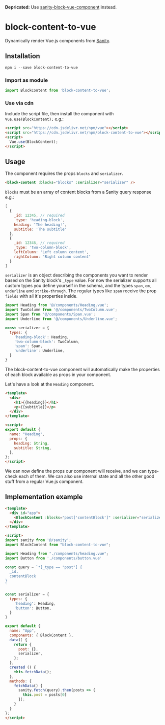 
**Depricated:** Use [sanity-block-vue-component](https://github.com/rdunk/sanity-blocks-vue-component) instead.


# block-content-to-vue

Dynamically render Vue.js components from [Sanity](https://www.sanity.io/).

## Installation

```js
npm i --save block-content-to-vue
```

### Import as module

```js
import BlockContent from 'block-content-to-vue';
```

### Use via cdn

Include the script file, then install the component with `Vue.use(BlockContent);` e.g.:

```html
<script src="https://cdn.jsdelivr.net/npm/vue"></script>
<script src="https://cdn.jsdelivr.net/npm/block-content-to-vue"></script>
<script>
  Vue.use(BlockContent);
</script>
```

## Usage

The component requires the props `blocks` and `serializer`.

```html
<block-content :blocks="blocks" :serializer="serializer" />
```

`blocks` must be an array of content blocks from a Sanity query response e.g.:

```js
[
  {
    _id: 12345, // required
    _type: 'heading-block',
    heading: 'The heading!',
    subtitle: 'The subtitle'
  },
  {
    _id: 12346, // required
    _type: 'two-column-block',
    leftColumn: 'Left column content',
    rightColumn: 'Right column content'
  }
]
```

`serializer` is an object describing the components you want to render based on the Sanity block's `_type` value.
For now the serializer supports all custom types you define yourself in the schema, and the types `span`, `em`, `underline` and `strike-through`.
The regular types like `span` receive the prop `fields` with all it's properties inside.

```js
import Heading from '@/components/Heading.vue';
import TwoColumn from '@/components/TwoColumn.vue';
import Span from '@/components/Span.vue';
import Underline from '@/components/Underline.vue';

const serializer = {
  types: {
    'heading-block': Heading,
    'two-column-block': TwoColumn,
    'span': Span,
    'underline': Underline,
  }
}
```


The block-content-to-vue component will automatically make the properties of each block available as props in your component.

Let's have a look at the `Heading` component.

```html
<template>
  <div>
    <h1>{{heading}}</h1>
    <p>{{subtitle}}</p>
  </div>
</template>

<script>
export default {
  name: "Heading",
  props: {
    heading: String,
    subtitle: String,
  },
};
</script>
```

We can now define the props our component will receive, and we can type-check each of them.
We can also use internal state and all the other good stuff from a regular Vue.js component.

## Implementation example

```html
<template>
  <div id="app">
    <BlockContent :blocks="post['contentBlock']" :serializer="serializer" />
  </div>
</template>

<script>
import sanity from '@/sanity';
import BlockContent from "block-content-to-vue";

import Heading from "./components/heading.vue";
import Button from './components/button.vue'

const query = `*[_type == "post"] {
  _id,
  contentBlock
}
`

const serializer = {
  types: {
    'heading': Heading,
    'button': Button,
  }
}

export default {
  name: "App",
  components: { BlockContent },
  data() {
    return {
      post: {},
      serializer,
    };
  },
  created () {
    this.fetchData();
  },
  methods: {
    fetchData() {
      sanity.fetch(query).then(posts => {
        this.post = posts[0]
      });
    }
  }
};
</script>
```
